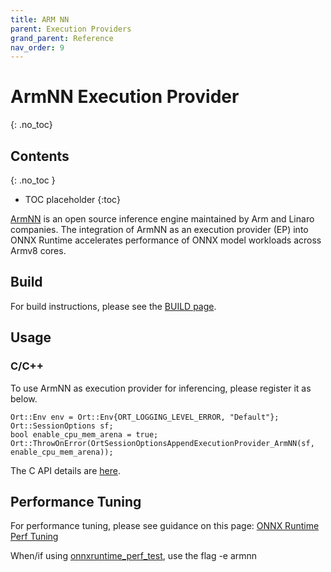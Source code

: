```yaml
---
title: ARM NN
parent: Execution Providers
grand_parent: Reference
nav_order: 9
---
```


# ArmNN Execution Provider
{: .no_toc}

## Contents
{: .no_toc }

* TOC placeholder
{:toc}

[ArmNN](https://github.com/ARM-software/armnn) is an open source inference engine maintained by Arm and Linaro companies. The integration of ArmNN as an execution provider (EP) into ONNX Runtime accelerates performance of ONNX model workloads across Armv8 cores.

## Build
For build instructions, please see the [BUILD page](../../how-to/build-eps.md#ArmNN).

## Usage
### C/C++
To use ArmNN as execution provider for inferencing, please register it as below.
```
Ort::Env env = Ort::Env{ORT_LOGGING_LEVEL_ERROR, "Default"};
Ort::SessionOptions sf;
bool enable_cpu_mem_arena = true;
Ort::ThrowOnError(OrtSessionOptionsAppendExecutionProvider_ArmNN(sf, enable_cpu_mem_arena));
```
The C API details are [here](../api/c-api.md).

## Performance Tuning
For performance tuning, please see guidance on this page: [ONNX Runtime Perf Tuning](../../how-to/tune-performance.md)

When/if using [onnxruntime_perf_test](https://github.com/microsoft/onnxruntime/tree/master/onnxruntime/test/perftest), use the flag -e armnn
